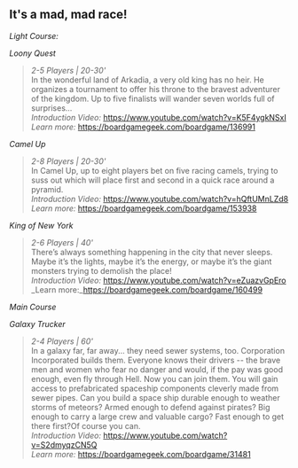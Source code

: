 ## It's a mad, mad race!

*Light Course:*

*Loony Quest*
>_2-5 Players | 20-30'_     
>In the wonderful land of Arkadia, a very old king has no heir. He organizes a tournament to offer his throne to the bravest adventurer of the kingdom. Up to five finalists will wander seven worlds full of surprises...     
>_Introduction Video:_ https://www.youtube.com/watch?v=K5F4ygkNSxI     
>_Learn more:_ https://boardgamegeek.com/boardgame/136991

*Camel Up*
>_2-8 Players | 20-30'_     
>In Camel Up, up to eight players bet on five racing camels, trying to suss out which will place first and second in a quick race around a pyramid.     
>_Introduction Video:_ https://www.youtube.com/watch?v=hQftUMnLZd8     
>_Learn more:_ https://boardgamegeek.com/boardgame/153938

*King of New York*
>_2-6 Players | 40'_     
>There’s always something happening in the city that never sleeps. Maybe it’s the lights, maybe it’s the energy, or maybe it’s the giant monsters trying to demolish the place!     
>_Introduction Video:_ https://www.youtube.com/watch?v=eZuazvGpEro     
>_Learn more:_https://boardgamegeek.com/boardgame/160499

*Main Course*

*Galaxy Trucker*
>_2-4 Players | 60'_     
>In a galaxy far, far away... they need sewer systems, too. Corporation Incorporated builds them. Everyone knows their drivers -- the brave men and women who fear no danger and would, if the pay was good enough, even fly through Hell. Now you can join them. You will gain access to prefabricated spaceship components cleverly made from sewer pipes. Can you build a space ship durable enough to weather storms  of  meteors?  Armed  enough  to  defend  against  pirates?  Big  enough  to  carry  a  large  crew  and  valuable cargo? Fast enough to get there first?Of course you can.     
>_Introduction Video:_ https://www.youtube.com/watch?v=S2dmyqzCN5Q     
>_Learn more:_ https://boardgamegeek.com/boardgame/31481
